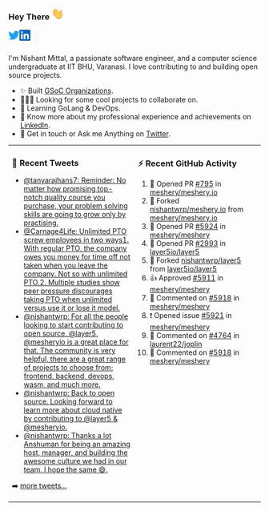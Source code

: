 ### Hey There <img src="./assets/wave.gif" width="25px">
<a href="http://urls.nishantwrp.com/github-to-twitter" target="_blank">
  <img align="left" alt="Nishant's Twitter" width="22px" src="./assets/twitter.svg" />
</a>
<a href="http://urls.nishantwrp.com/github-to-linkedin" target="_blank">
  <img align="left" alt="Nishant's LinkedIn" width="22px" src="./assets/linkedin.svg" />
</a>
<a href="http://urls.nishantwrp.com/github-to-site" target="_blank">
  <img align="left" alt="Nishant's Site" width="22px" src="./assets/globe.svg" />
</a>
<br /><br />

I'm Nishant Mittal, a passionate software engineer, and a computer science undergraduate at IIT BHU, Varanasi. I love contributing to and building open source projects.

- ✨ Built [GSoC Organizations](https://www.gsocorganizations.dev/).
- 👨🏽‍💻 Looking for some cool projects to collaborate on.
- 🌱 Learning GoLang & DevOps.
- 🚀 Know more about my professional experience and achievements on [LinkedIn](http://urls.nishantwrp.com/github-to-linkedin).
- 💬 Get in touch or Ask me Anything on [Twitter](http://urls.nishantwrp.com/github-to-twitter).

<table><tr>
<td valign="top" width="50%">

### 📱 Recent Tweets
<!-- TWITTER:START -->
- [@tanyarajhans7: Reminder: No matter how promising top-notch quality course you purchase, your problem solving skills are going to grow only by practising.](https://rss.app/articles/cb4e791f6f6d729c074351566bd3a7c508111d6e0b3ebcf8c3f086108d8769d4b550b648389c9b2beca36f78de11099a62d76ce7c51179128c3cc466)
- [@Carnage4Life: Unlimited PTO screw employees in two ways1. With regular PTO, the company owes you money for time off not taken when you leave the company. Not so with unlimited PTO.2. Multiple studies show peer pressure discourages taking PTO when unlimited versus use it or lose it model.](https://rss.app/articles/cb4e791f6f6d729c074351566bd3a7c508111d6e3c3ea0efc3e5824ea98f61c2ad0cb15d2d9d9d77f2a76f7cdc16079b66d76ae5c5147a168f3ac3)
- [@nishantwrp: For all the people looking to start contributing to open source. @layer5, @mesheryio is a great place for that. The community is very helpful, there are a great range of projects to choose from; frontend, backend, devops, wasm, and much more.](https://rss.app/articles/cb4e791f6f6d729c074351566bd3a7c508111d6e1136a1e9c3ec930d979628d4f61eb1492ac7df6df6a26d74de110b9365d56ae9c71b7c138d)
- [@nishantwrp: Back to open source. Looking forward to learn more about cloud native by contributing to @layer5 &amp; @mesheryio.](https://rss.app/articles/cb4e791f6f6d729c074351566bd3a7c508111d6e1136a1e9c3ec930d979628d4f61eb1492ac7df6df6a26d74df10089768dd6de2ca1479108a)
- [@nishantwrp: Thanks a lot Anshuman for being an amazing host, manager, and building the awesome culture we had in our team. I hope the same 😄.](https://rss.app/articles/cb4e791f6f6d729c074351566bd3a7c508111d6e1136a1e9c3ec930d979628d4f61eb1492ac7df6df6a26f78d8170b9a65d560e4c5137a178d)
<!-- TWITTER:END -->
➡️ [more tweets...](http://urls.nishantwrp.com/github-to-twitter)

</td>
<td valign="top" width="50%">

### ⚡ Recent GitHub Activity
<!--RECENT_ACTIVITY:start-->
1. 💪 Opened PR [#795](https://github.com/meshery/meshery.io/pull/795) in [meshery/meshery.io](https://github.com/meshery/meshery.io)
2. 🔱 Forked [nishantwrp/meshery.io](https://github.com/nishantwrp/meshery.io) from [meshery/meshery.io](https://github.com/meshery/meshery.io)
3. 💪 Opened PR [#5924](https://github.com/meshery/meshery/pull/5924) in [meshery/meshery](https://github.com/meshery/meshery)
4. 💪 Opened PR [#2993](https://github.com/layer5io/layer5/pull/2993) in [layer5io/layer5](https://github.com/layer5io/layer5)
5. 🔱 Forked [nishantwrp/layer5](https://github.com/nishantwrp/layer5) from [layer5io/layer5](https://github.com/layer5io/layer5)
6. 👍 Approved [#5911](https://github.com/meshery/meshery/pull/5911#pullrequestreview-1056513933) in [meshery/meshery](https://github.com/meshery/meshery)
7. 💬 Commented on [#5918](https://github.com/meshery/meshery/pull/5918#issuecomment-1200283087) in [meshery/meshery](https://github.com/meshery/meshery)
8. ❗️ Opened issue [#5921](https://github.com/meshery/meshery/issues/5921) in [meshery/meshery](https://github.com/meshery/meshery)
9. 💬 Commented on [#4764](https://github.com/laurent22/joplin/issues/4764#issuecomment-1200257695) in [laurent22/joplin](https://github.com/laurent22/joplin)
10. 💬 Commented on [#5918](https://github.com/meshery/meshery/pull/5918#issuecomment-1200237730) in [meshery/meshery](https://github.com/meshery/meshery)
<!--RECENT_ACTIVITY:end-->

</td>
</tr></table>
